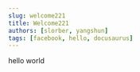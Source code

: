 ```yaml
---
slug: welcome221
title: Welcome221
authors: [slorber, yangshun]
tags: [facebook, hello, docusaurus]
---
```


hello world